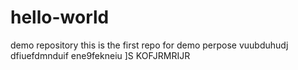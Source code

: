 # hello-world
demo repository
this is the first repo for demo perpose 
vuubduhudj
dfiuefdmnduif
ene9fekneiu
]S
KOFJRMRIJR
